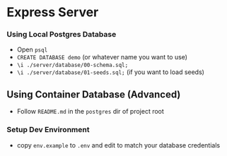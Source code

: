 # Express Server

### Using Local Postgres Database
- Open `psql`
- `CREATE DATABASE demo` (or whatever name you want to use)
- `\i ./server/database/00-schema.sql;`
- `\i ./server/database/01-seeds.sql;` (if you want to load seeds)

## Using Container Database (Advanced)
 - Follow `README.md` in the `postgres` dir of project root

###  Setup Dev Environment
- copy `env.example` to `.env` and edit to match your database credentials
